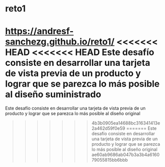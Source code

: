 # reto1
https://andresf-sanchezg.github.io/reto1/
<<<<<<< HEAD
<<<<<<< HEAD
Este desafío consiste en desarrollar una tarjeta de vista previa de un producto y lograr que se parezca lo más posible al diseño suministrado
=======
 Este desafío consiste en desarrollar una tarjeta de vista previa de un producto y lograr que se parezca lo más posible al diseño original
>>>>>>> 4b3b0905ea14688bc316341413e2a462d59f0e59
=======
Este desafío consiste en desarrollar una tarjeta de vista previa de un producto y lograr que se parezca lo más posible al diseño original
>>>>>>> ae60ab9686ab047b3a3b4a616079055815bb6bbb
